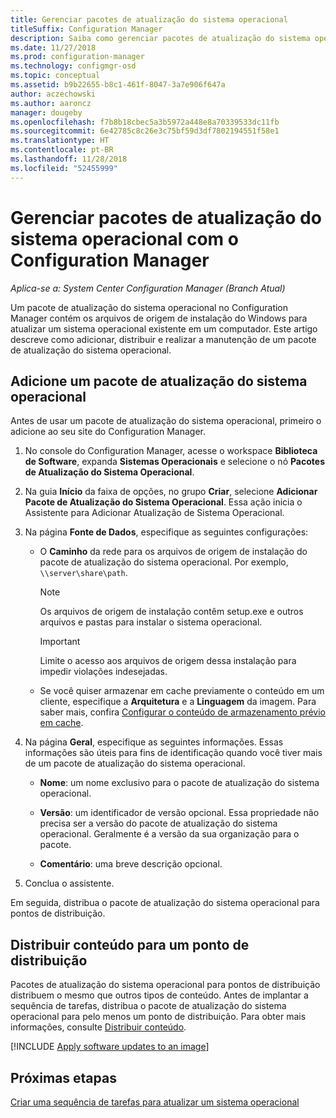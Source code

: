 ```yaml
---
title: Gerenciar pacotes de atualização do sistema operacional
titleSuffix: Configuration Manager
description: Saiba como gerenciar pacotes de atualização do sistema operacional no Configuration Manager.
ms.date: 11/27/2018
ms.prod: configuration-manager
ms.technology: configmgr-osd
ms.topic: conceptual
ms.assetid: b9b22655-b8c1-461f-8047-3a7e906f647a
author: aczechowski
ms.author: aaroncz
manager: dougeby
ms.openlocfilehash: f7b8b18cbec5a3b5972a448e8a70339533dc11fb
ms.sourcegitcommit: 6e42785c8c26e3c75bf59d3df7802194551f58e1
ms.translationtype: HT
ms.contentlocale: pt-BR
ms.lasthandoff: 11/28/2018
ms.locfileid: "52455999"
---
```

# <a name="manage-os-upgrade-packages-with-configuration-manager"></a>Gerenciar pacotes de atualização do sistema operacional com o Configuration Manager

*Aplica-se a: System Center Configuration Manager (Branch Atual)*

Um pacote de atualização do sistema operacional no Configuration Manager contém os arquivos de origem de instalação do Windows para atualizar um sistema operacional existente em um computador. Este artigo descreve como adicionar, distribuir e realizar a manutenção de um pacote de atualização do sistema operacional.



##  <a name="BKMK_AddOSUpgradePkgs"></a> Adicione um pacote de atualização do sistema operacional  

Antes de usar um pacote de atualização do sistema operacional, primeiro o adicione ao seu site do Configuration Manager. 

1.  No console do Configuration Manager, acesse o workspace **Biblioteca de Software**, expanda **Sistemas Operacionais** e selecione o nó **Pacotes de Atualização do Sistema Operacional**.  

2.  Na guia **Início** da faixa de opções, no grupo **Criar**, selecione **Adicionar Pacote de Atualização do Sistema Operacional**. Essa ação inicia o Assistente para Adicionar Atualização de Sistema Operacional.  

3.  Na página **Fonte de Dados**, especifique as seguintes configurações: 

    - O **Caminho** da rede para os arquivos de origem de instalação do pacote de atualização do sistema operacional. Por exemplo, `\\server\share\path`.  

        > [!NOTE]  
        >  Os arquivos de origem de instalação contêm setup.exe e outros arquivos e pastas para instalar o sistema operacional.  

        > [!IMPORTANT]  
        >  Limite o acesso aos arquivos de origem dessa instalação para impedir violações indesejadas.  

    - Se você quiser armazenar em cache previamente o conteúdo em um cliente, especifique a **Arquitetura** e a **Linguagem** da imagem. Para saber mais, confira [Configurar o conteúdo de armazenamento prévio em cache](/sccm/osd/deploy-use/create-a-task-sequence-to-upgrade-an-operating-system#configure-pre-cache-content).  

4.  Na página **Geral**, especifique as seguintes informações. Essas informações são úteis para fins de identificação quando você tiver mais de um pacote de atualização do sistema operacional.  

    -   **Nome**: um nome exclusivo para o pacote de atualização do sistema operacional.  

    -   **Versão**: um identificador de versão opcional. Essa propriedade não precisa ser a versão do pacote de atualização do sistema operacional. Geralmente é a versão da sua organização para o pacote.  

    -   **Comentário**: uma breve descrição opcional.  

5.  Conclua o assistente.  


Em seguida, distribua o pacote de atualização do sistema operacional para pontos de distribuição.  



##  <a name="BKMK_Distribute"></a> Distribuir conteúdo para um ponto de distribuição  

Pacotes de atualização do sistema operacional para pontos de distribuição distribuem o mesmo que outros tipos de conteúdo. Antes de implantar a sequência de tarefas, distribua o pacote de atualização do sistema operacional para pelo menos um ponto de distribuição. Para obter mais informações, consulte [Distribuir conteúdo](/sccm/core/servers/deploy/configure/deploy-and-manage-content#bkmk_distribute).  



[!INCLUDE [Apply software updates to an image](includes/wim-apply-updates.md)]



## <a name="next-steps"></a>Próximas etapas

[Criar uma sequência de tarefas para atualizar um sistema operacional](/sccm/osd/deploy-use/create-a-task-sequence-to-upgrade-an-operating-system)